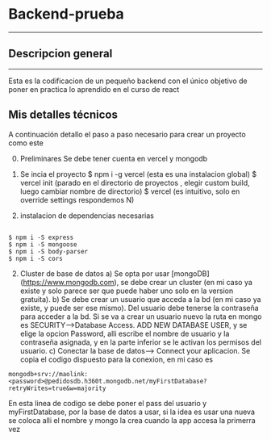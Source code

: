 # Backend-prueba
***
## Descripcion general
***
Esta es la codificacion de un pequeño backend con el único objetivo de poner en practica lo aprendido en el 
curso de react




## Mis detalles técnicos
A continuación detallo el paso a paso necesario para crear un proyecto como este

0. Preliminares
    Se debe tener cuenta en vercel y mongodb

1. Se incia el proyecto
$ npm i -g vercel  (esta es una instalacion global)
$ vercel init   (parado en el directorio de proyectos , elegir custom build, luego cambiar nombre de directorio)
$ vercel  (es intuitivo, solo en override settings respondemos N)


2. instalacion de dependencias necesarias
```

$ npm i -S express
$ npm i -S mongoose
$ npm i -S body-parser
$ npm i -S cors
```

2. Cluster de base de datos
a) Se opta por usar [mongoDB] (https://www.mongodb.com), se debe crear un cluster (en mi caso ya existe y solo parece ser que puede haber uno solo en la version gratuita).
b) Se debe crear un usuario que acceda a la bd (en mi caso ya existe, y puede ser ese mismo). Del usuario 
debe tenerse la contraseña para acceder a la bd. Si se va a crear un usuario nuevo la  ruta en mongo es
SECURITY-->Database Access. ADD NEW DATABASE USER, y se elige la opcion Password, alli escribe el nombre
de usuario y la contraseña asignada, y en la parte inferior se le activan los permisos del usuario.
c) Conectar la base de datos--> Connect your aplicacion. Se copia el codigo dispuesto para la conexion, en 
mi caso es 
```
mongodb+srv://maolink:<password>@pedidosdb.h360t.mongodb.net/myFirstDatabase?retryWrites=true&w=majority
```
En esta linea de codigo se debe poner el pass del usuario y myFirstDatabase, por la base de datos a usar, 
si la idea es usar una nueva se coloca alli el nombre y mongo la crea cuando la app accesa la primerra vez




